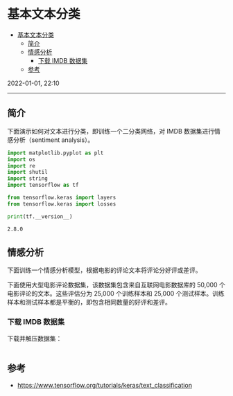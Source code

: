 # 基本文本分类

- [基本文本分类](#基本文本分类)
  - [简介](#简介)
  - [情感分析](#情感分析)
    - [下载 IMDB 数据集](#下载-imdb-数据集)
  - [参考](#参考)

2022-01-01, 22:10
***

## 简介

下面演示如何对文本进行分类，即训练一个二分类网络，对 IMDB 数据集进行情感分析（sentiment analysis）。

```python
import matplotlib.pyplot as plt
import os
import re
import shutil
import string
import tensorflow as tf

from tensorflow.keras import layers
from tensorflow.keras import losses
```

```python
print(tf.__version__)
```

```sh
2.8.0
```

## 情感分析

下面训练一个情感分析模型，根据电影的评论文本将评论分好评或差评。

下面使用大型电影评论数据集，该数据集包含来自互联网电影数据库的 50,000 个电影评论的文本。这些评估分为 25,000 个训练样本和 25,000 个测试样本。训练样本和测试样本都是平衡的，即包含相同数量的好评和差评。

### 下载 IMDB 数据集

下载并解压数据集：

```python

```

## 参考

- https://www.tensorflow.org/tutorials/keras/text_classification

